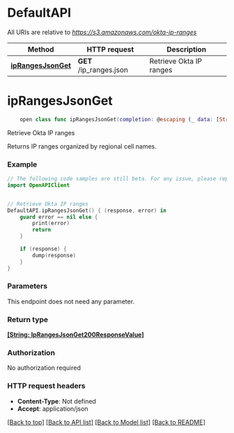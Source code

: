 # DefaultAPI

All URIs are relative to *https://s3.amazonaws.com/okta-ip-ranges*

Method | HTTP request | Description
------------- | ------------- | -------------
[**ipRangesJsonGet**](DefaultAPI.md#iprangesjsonget) | **GET** /ip_ranges.json | Retrieve Okta IP ranges


# **ipRangesJsonGet**
```swift
    open class func ipRangesJsonGet(completion: @escaping (_ data: [String: IpRangesJsonGet200ResponseValue]?, _ error: Error?) -> Void)
```

Retrieve Okta IP ranges

Returns IP ranges organized by regional cell names.

### Example
```swift
// The following code samples are still beta. For any issue, please report via http://github.com/OpenAPITools/openapi-generator/issues/new
import OpenAPIClient


// Retrieve Okta IP ranges
DefaultAPI.ipRangesJsonGet() { (response, error) in
    guard error == nil else {
        print(error)
        return
    }

    if (response) {
        dump(response)
    }
}
```

### Parameters
This endpoint does not need any parameter.

### Return type

[**[String: IpRangesJsonGet200ResponseValue]**](IpRangesJsonGet200ResponseValue.md)

### Authorization

No authorization required

### HTTP request headers

 - **Content-Type**: Not defined
 - **Accept**: application/json

[[Back to top]](#) [[Back to API list]](../README.md#documentation-for-api-endpoints) [[Back to Model list]](../README.md#documentation-for-models) [[Back to README]](../README.md)

